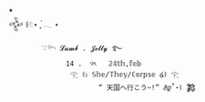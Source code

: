 ⭑   
𒅒 ꒰𓏲⋆ ִֶָ ๋𓂃 ⋆  
           
            𓇢𓆸 𝓛𝓪𝓶𝓫 . 𝓙𝓮𝓵𝓵𝔂 ࿐
                  14 .  ୨ৎ   𝟚𝟜𝕥𝕙,𝕗𝕖𝕓 
                   𓂀 ꒰১ 𝕊𝕙𝕖/𝕋𝕙𝕖𝕪/ℂ𝕠𝕣𝕡𝕤𝕖 ໒꒱ 𓂀
                          “ 天国へ行こう~!” 𝜗𝜚˚⋆꒱ 𒄆
